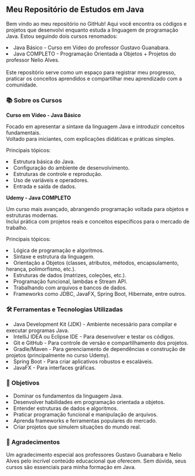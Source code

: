 <h2>Meu Repositório de Estudos em Java</h2>

Bem vindo ao meu repositório no GitHub! Aqui você encontra os códigos e projetos que desenvolvi enquanto estuda a linguagem de programação Java. Estou seguindo dois cursos renomados:

<li>Java Básico - Curso em Vídeo do professor Gustavo Guanabara.</li>
<li>Java COMPLETO - Programação Orientada a Objetos + Projetos do professor Nelio Alves.</li><br> 
Este repositório serve como um espaço para registrar meu progresso, praticar os conceitos aprendidos e compartilhar meu aprendizado com a comunidade.

<h3>📚 Sobre os Cursos</h3>

<strong>Curso em Vídeo - Java Básico</strong>

<p>
  Focado em apresentar a sintaxe da linguagem Java e introduzir conceitos fundamentais.<br>
  Voltado para iniciantes, com explicações didáticas e práticas simples.<br>
  
  Principais tópicos:
  <li>Estrutura básica do Java.
  <li>Configuração do ambiente de desenvolvimento.
  <li>Estruturas de controle e reprodução.
  <li>Uso de variáveis ​​e operadores.
  <li>Entrada e saída de dados.
</p>

<strong>Udemy - Java COMPLETO</strong>

<p>
  Um curso mais avançado, abrangendo programação voltada para objetos e estruturas modernas.<br>
  Inclui prática com projetos reais e conceitos específicos para o mercado de trabalho.<br>
  
  Principais tópicos:
  <li>Lógica de programação e algoritmos.
  <li>Sintaxe e estrutura da linguagem.
  <li>Orientação a Objetos (classes, atributos, métodos, encapsulamento, herança, polimorfismo, etc.).
  <li>Estruturas de dados (matrizes, coleções, etc.).
  <li>Programação funcional, lambdas e Stream API.
  <li>Trabalhando com arquivos e bancos de dados.
  <li>Frameworks como JDBC, JavaFX, Spring Boot, Hibernate, entre outros.
</p>

<h3>🛠️ Ferramentas e Tecnologias Utilizadas</h3>

<p>
  <li>Java Development Kit (JDK) - Ambiente necessário para compilar e executar programas Java.
  <li>IntelliJ IDEA ou Eclipse IDE - Para desenvolver e testar os códigos.
  <li>Git e GitHub - Para controle de versão e compartilhamento dos projetos.
  <li>Gradle/Maven - Para gerenciamento de dependências e construção de projetos (principalmente no curso Udemy).
  <li>Spring Boot - Para criar aplicativos robustos e escaláveis.
  <li>JavaFX - Para interfaces gráficas.
</p>
  
<h3>🚀 Objetivos</h3>

<p>
  <li>Dominar os fundamentos da linguagem Java.
  <li>Desenvolver habilidades em programação orientada a objetos.
  <li>Entender estruturas de dados e algoritmos.
  <li>Praticar programação funcional e manipulação de arquivos.
  <li>Aprenda frameworks e ferramentas populares do mercado.
  <li>Criar projetos que simulem situações do mundo real.
</p>

<h3>🌟 Agradecimentos</h3>
Um agradecimento especial aos professores Gustavo Guanabara e Nelio Alves pelo incrível conteúdo educacional que oferecem. Sem dúvida, seus cursos são essenciais para minha formação em Java.
